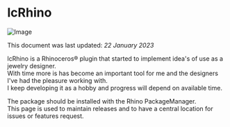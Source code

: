 # lcRhino
![Image](https://locivir.com/images/lcRhino.png) 

This document was last updated: *22 January 2023*

lcRhino is a Rhinoceros® plugin that started to implement idea's of use as a jewelry designer.  
With time more is has become an important tool for me and the designers I've had the pleasure working with.  
I keep developing it as a hobby and progress will depend on available time.  
  
The package should be installed with the Rhino PackageManager.  
This page is used to maintain releases and to have a central location for issues or features request.
